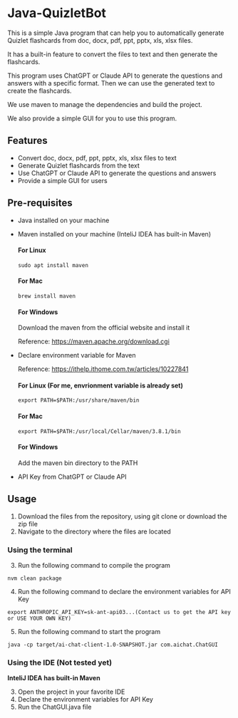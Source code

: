 # Java-QuizletBot

This is a simple Java program that can help you to automatically generate Quizlet flashcards from doc, docx, pdf, ppt, pptx, xls, xlsx files.

It has a built-in feature to convert the files to text and then generate the flashcards.

This program uses ChatGPT or Claude API to generate the questions and answers with a specific format.
Then we can use the generated text to create the flashcards.

We use maven to manage the dependencies and build the project.

We also provide a simple GUI for you to use this program.

## Features
- Convert doc, docx, pdf, ppt, pptx, xls, xlsx files to text
- Generate Quizlet flashcards from the text
- Use ChatGPT or Claude API to generate the questions and answers
- Provide a simple GUI for users

## Pre-requisites
- Java installed on your machine
- Maven installed on your machine (InteliJ IDEA has built-in Maven)
  #### For Linux
  ```
  sudo apt install maven
  ```
  #### For Mac
  ```
  brew install maven
  ```
  #### For Windows
  Download the maven from the official website and install it

  Reference: https://maven.apache.org/download.cgi

- Declare environment variable for Maven

  Reference: https://ithelp.ithome.com.tw/articles/10227841
  #### For Linux (For me, envrionment variable is already set)
  ```
  export PATH=$PATH:/usr/share/maven/bin
  ```
  #### For Mac
  ```
  export PATH=$PATH:/usr/local/Cellar/maven/3.8.1/bin
  ```
  #### For Windows
  Add the maven bin directory to the PATH

- API Key from ChatGPT or Claude API

## Usage
1. Download the files from the repository, using git clone or download the zip file
2. Navigate to the directory where the files are located

### Using the terminal
3. Run the following command to compile the program
```
nvm clean package
```
4. Run the following command to declare the environment variables for API Key
```
export ANTHROPIC_API_KEY=sk-ant-api03...(Contact us to get the API key or USE YOUR OWN KEY)
```
5. Run the following command to start the program
```
java -cp target/ai-chat-client-1.0-SNAPSHOT.jar com.aichat.ChatGUI
```

### Using the IDE (Not tested yet)
**InteliJ IDEA has built-in Maven**

3. Open the project in your favorite IDE
4. Declare the environment variables for API Key
5. Run the ChatGUI.java file

